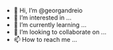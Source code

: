 - 👋 Hi, I’m @georgandreio
- 👀 I’m interested in ...
- 🌱 I’m currently learning ...
- 💞️ I’m looking to collaborate on ...
- 📫 How to reach me ...

<!---
georgandreio/georgandreio is a ✨ special ✨ repository because its `README.md` (this file) appears on your GitHub profile.
You can click the Preview link to take a look at your changes.
--->
